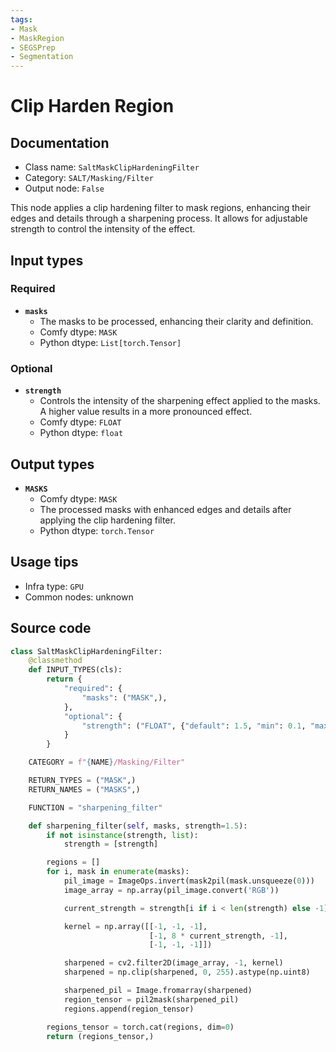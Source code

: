 ```yaml
---
tags:
- Mask
- MaskRegion
- SEGSPrep
- Segmentation
---
```


# Clip Harden Region
## Documentation
- Class name: `SaltMaskClipHardeningFilter`
- Category: `SALT/Masking/Filter`
- Output node: `False`

This node applies a clip hardening filter to mask regions, enhancing their edges and details through a sharpening process. It allows for adjustable strength to control the intensity of the effect.
## Input types
### Required
- **`masks`**
    - The masks to be processed, enhancing their clarity and definition.
    - Comfy dtype: `MASK`
    - Python dtype: `List[torch.Tensor]`
### Optional
- **`strength`**
    - Controls the intensity of the sharpening effect applied to the masks. A higher value results in a more pronounced effect.
    - Comfy dtype: `FLOAT`
    - Python dtype: `float`
## Output types
- **`MASKS`**
    - Comfy dtype: `MASK`
    - The processed masks with enhanced edges and details after applying the clip hardening filter.
    - Python dtype: `torch.Tensor`
## Usage tips
- Infra type: `GPU`
- Common nodes: unknown


## Source code
```python
class SaltMaskClipHardeningFilter:
    @classmethod
    def INPUT_TYPES(cls):
        return {
            "required": {
                "masks": ("MASK",),
            },
            "optional": {
                "strength": ("FLOAT", {"default": 1.5, "min": 0.1, "max": 6.0, "step": 0.01}),
            }
        }

    CATEGORY = f"{NAME}/Masking/Filter"

    RETURN_TYPES = ("MASK",)
    RETURN_NAMES = ("MASKS",)

    FUNCTION = "sharpening_filter"

    def sharpening_filter(self, masks, strength=1.5):
        if not isinstance(strength, list):
            strength = [strength]

        regions = []
        for i, mask in enumerate(masks):
            pil_image = ImageOps.invert(mask2pil(mask.unsqueeze(0)))
            image_array = np.array(pil_image.convert('RGB'))

            current_strength = strength[i if i < len(strength) else -1]

            kernel = np.array([[-1, -1, -1],
                               [-1, 8 * current_strength, -1],
                               [-1, -1, -1]])

            sharpened = cv2.filter2D(image_array, -1, kernel)
            sharpened = np.clip(sharpened, 0, 255).astype(np.uint8)

            sharpened_pil = Image.fromarray(sharpened)
            region_tensor = pil2mask(sharpened_pil)
            regions.append(region_tensor)

        regions_tensor = torch.cat(regions, dim=0)
        return (regions_tensor,)

```

